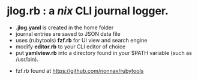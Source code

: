 # jlog.rb : a *nix* CLI journal logger.
- **.jlog.yaml** is created in the home folder
- journal entries are saved to JSON data file
- uses (rubytools) **fzf.rb** for UI view and search engine  
- modify **editor.rb** to your CLI editor of choice
- put **yamlview.rb** into a directory found in your $PATH variable (such as /usr/bin).

* fzf.rb found at https://github.com/nonnax/rubytools
